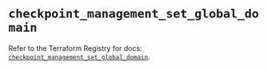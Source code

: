 # `checkpoint_management_set_global_domain`

Refer to the Terraform Registry for docs: [`checkpoint_management_set_global_domain`](https://registry.terraform.io/providers/checkpointsw/checkpoint/2.11.0/docs/resources/management_set_global_domain).
